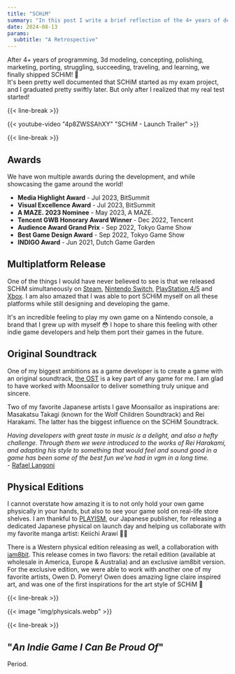 ```yaml
---
title: "SCHiM"
summary: "In this post I write a brief reflection of the 4+ years of development of SCHiM."
date: 2024-08-13
params:
  subtitle: "A Retrospective"
---
```


After 4+ years of programming, 3d modeling, concepting, polishing, marketing, porting, struggling, succeeding, traveling, and learning, we finally shipped SCHiM! 🚢  
It's been pretty well documented that SCHiM started as my exam project, and I graduated pretty swiftly later. But only after I realized that my real test started!

{{< line-break >}}

{{< youtube-video "4p8ZWSSAhXY" "SCHiM - Launch Trailer" >}}

{{< line-break >}}

## Awards
We have won multiple awards during the development, and while showcasing the game around the world!
- **Media Highlight Award** - Jul 2023, BitSummit
- **Visual Excellence Award** - Jul 2023, BitSummit
- **A MAZE. 2023 Nominee** - May 2023, A MAZE.
- **Tencent GWB Honorary Award Winner** - Dec 2022, Tencent
- **Audience Award Grand Prix** - Sep 2022, Tokyo Game Show
- **Best Game Design Award** - Sep 2022, Tokyo Game Show
- **INDIGO Award** - Jun 2021, Dutch Game Garden

## Multiplatform Release
One of the things I would have never believed to see is that we released SCHiM simultaneously on [Steam](https://store.steampowered.com/app/1519710/SCHiM/), [Nintendo Switch](https://www.nintendo.com/us/store/products/schim-switch/), [PlayStation 4/5](https://store.playstation.com/product/EP7967-PPSA13977_00-0189024348063801/) and [Xbox](https://xbox.com/games/store/schim/9nqgjpmt1p5j). I am also amazed that I was able to port SCHiM myself on all these platforms while still designing and developing the game.


It's an incredible feeling to play my own game on a Nintendo console, a brand that I grew up with myself 😳
I hope to share this feeling with other indie game developers and help them port their games in the future.

## Original Soundtrack
One of my biggest ambitions as a game developer is to create a game with an original soundtrack, [the OST](https://orcd.co/schim) is a key part of any game for me. I am glad to have worked with Moonsailor to deliver something truly unique and sincere.

Two of my favorite Japanese artists I gave Moonsailor as inspirations are: Masakatsu Takagi (known for the Wolf Children Soundtrack) and Rei Harakami. The latter has the biggest influence on the SCHiM Soundtrack.

*Having developers with great taste in music is a delight, and also a hefty challenge. Through them we were introduced to the works of Rei Harakami, and adapting his style to something that would feel and sound good in a game has been some of the best fun we've had in vgm in a long time.*  
\- [Rafael Langoni](https://moonsailor.com/project/schim)

## Physical Editions
I cannot overstate how amazing it is to not only hold your own game physically in your hands, but also to see your game sold on real-life store shelves. I am thankful to [PLAYISM](https://official-store.playism.com/collections/%E3%82%B9%E3%82%AD%E3%83%A0), our Japanese publisher, for releasing a dedicated Japanese physical on launch day and helping us collaborate with my favorite manga artist: Keiichi Arawi 👨‍🎨

There is a Western physical edition releasing as well, a collaboration with [iam8bit](https://schim.iam8bit.com/). This release comes in two flavors: the retail edition (available at wholesale in America, Europe & Australia) and an exclusive iam8bit version. For the exclusive edition, we were able to work with another one of my favorite artists, Owen D. Pomery! Owen does amazing ligne claire inspired art, and was one of the first inspirations for the art style of SCHiM 👀

{{< line-break >}}

{{< image "img/physicals.webp" >}}

{{< line-break >}}

## "*An Indie Game I Can Be Proud Of*"
Period.